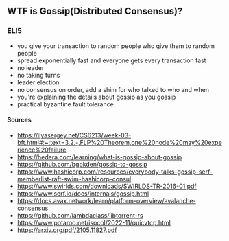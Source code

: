 ## WTF is Gossip(Distributed Consensus)?

### ELI5

- you give your transaction to random people who give them to random people
- spread exponentially fast and everyone gets every transaction fast
- no leader
- no taking turns
- leader election
- no consensus on order, add a shim for who talked to who and when
- you're explaining the details about gossip as you gossip
- practical byzantine fault tolerance 

#### Sources

- <https://ilyasergey.net/CS6213/week-03-bft.html#:~:text=3.2.-,FLP%20Theorem,one%20node%20may%20experience%20failure>
- <https://hedera.com/learning/what-is-gossip-about-gossip>
- <https://github.com/bgokden/gossip-to-gossip>
- <https://www.hashicorp.com/resources/everybody-talks-gossip-serf-memberlist-raft-swim-hashicorp-consul>
- <https://www.swirlds.com/downloads/SWIRLDS-TR-2016-01.pdf>
- <https://www.serf.io/docs/internals/gossip.html>
- <https://docs.avax.network/learn/platform-overview/avalanche-consensus>
- <https://github.com/lambdaclass/libtorrent-rs>
- <https://www.potaroo.net/ispcol/2022-11/quicvtcp.html>
- <https://arxiv.org/pdf/2105.11827.pdf>
